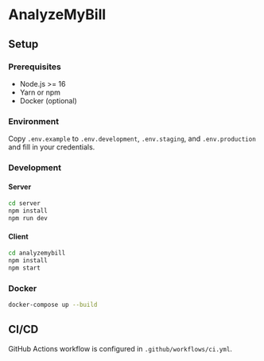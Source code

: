 # AnalyzeMyBill

## Setup

### Prerequisites
- Node.js >= 16
- Yarn or npm
- Docker (optional)

### Environment
Copy `.env.example` to `.env.development`, `.env.staging`, and `.env.production` and fill in your credentials.

### Development

#### Server
```bash
cd server
npm install
npm run dev
```

#### Client
```bash
cd analyzemybill
npm install
npm start
```

### Docker
```bash
docker-compose up --build
```

## CI/CD
GitHub Actions workflow is configured in `.github/workflows/ci.yml`.
